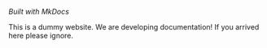 *Built with MkDocs*

This is a dummy website. We are developing documentation! If you arrived here please ignore. 